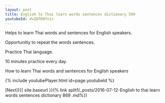 ```yaml
---
layout: post
title: English to Thai learn words sentences dictionary 599 
youtubeId: dvZDTD8fn1s
---
```

 
 
Helps to learn Thai words and sentences for English speakers.

Opportunitiy to repeat the words sentences. 

Practice Thai language. 
 
10 minutes practice every day. 
 
How to learn Thai words and sentences for English speakers 
 
{% include youtubePlayer.html id=page.youtubeId %}
 
 
[Next]({{ site.baseurl }}{% link  split1/_posts/2016-07-12-English to thai learn words sentences dictionary 869 .md%})
 
